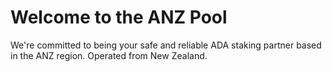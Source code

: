 # Welcome to the ANZ Pool

We're committed to being your safe and reliable ADA staking partner based in the ANZ region. Operated from New Zealand.
